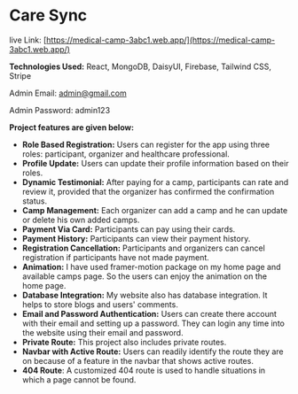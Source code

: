 # Care Sync


live Link: [https://medical-camp-3abc1.web.app/](https://medical-camp-3abc1.web.app/)


**Technologies Used:** React, MongoDB, DaisyUI, Firebase, Tailwind CSS, Stripe




Admin Email: admin@gmail.com


Admin Password: admin123

**Project features are given below:** 

- **Role Based Registration:** Users can register for the app using three roles: participant, organizer and healthcare professional.
- **Profile Update:** Users can update their profile information based on their roles.
- **Dynamic Testimonial:** After paying for a camp, participants can rate and review it, provided that the organizer has confirmed the confirmation status.
- **Camp Management:** Each organizer can add a camp and he can update or delete his own added camps.
- **Payment Via Card:** Participants can pay using their cards.
- **Payment History:** Participants can view their payment history.
- **Registration Cancellation:** Participants and organizers can cancel registration if participants have not made payment.
- **Animation:** I have used framer-motion package on my home page and available camps page. So the users can enjoy the animation on the home page.
- **Database Integration:** My website also has database integration. It helps to store blogs and users' comments. 
- **Email and Password Authentication:** Users can create there account with their email and setting up a password. They can login any time into the website using their email and password.
- **Private Route:** This project also includes private routes. 
- **Navbar with Active Route:** Users can readily identify the route they are on because of a feature in the navbar that shows active routes.
- **404 Route**: A customized 404 route is used to handle situations in which a page cannot be found.
